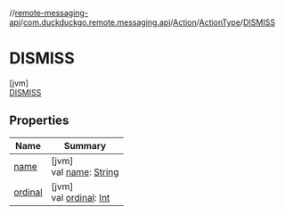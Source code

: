 //[remote-messaging-api](../../../../../index.md)/[com.duckduckgo.remote.messaging.api](../../../index.md)/[Action](../../index.md)/[ActionType](../index.md)/[DISMISS](index.md)

# DISMISS

[jvm]\
[DISMISS](index.md)

## Properties

| Name | Summary |
|---|---|
| [name](../-a-p-p_-t-p_-o-n-b-o-a-r-d-i-n-g/index.md#-372974862%2FProperties%2F108842617) | [jvm]<br>val [name](../-a-p-p_-t-p_-o-n-b-o-a-r-d-i-n-g/index.md#-372974862%2FProperties%2F108842617): [String](https://kotlinlang.org/api/latest/jvm/stdlib/kotlin/-string/index.html) |
| [ordinal](../-a-p-p_-t-p_-o-n-b-o-a-r-d-i-n-g/index.md#-739389684%2FProperties%2F108842617) | [jvm]<br>val [ordinal](../-a-p-p_-t-p_-o-n-b-o-a-r-d-i-n-g/index.md#-739389684%2FProperties%2F108842617): [Int](https://kotlinlang.org/api/latest/jvm/stdlib/kotlin/-int/index.html) |
